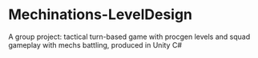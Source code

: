 # Mechinations-LevelDesign
A group project: tactical turn-based game with procgen levels and squad gameplay with mechs battling, produced in Unity C#
